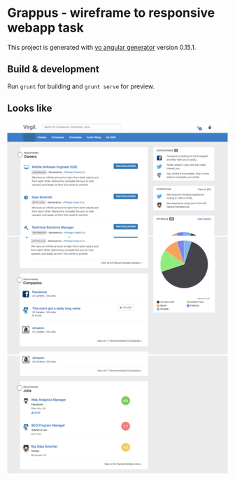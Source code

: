 # Grappus - wireframe to responsive webapp task

This project is generated with [yo angular generator](https://github.com/yeoman/generator-angular)
version 0.15.1.

## Build & development

Run `grunt` for building and `grunt serve` for preview.

## Looks like

![Screenshot1](/app/images/shot1.png?raw=true "Screenshot1")
![Screenshot2](/app/images/shot2.png?raw=true "Screenshot2")
![Screenshot3](/app/images/shot3.png?raw=true "Screenshot3")
